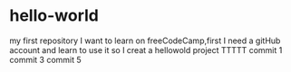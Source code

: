 # hello-world
my first repository
I want to learn on freeCodeCamp,first I need a gitHub account and learn to use it
so I creat a hellowold project 
TTTTT
commit 1
commit 3
commit 5


